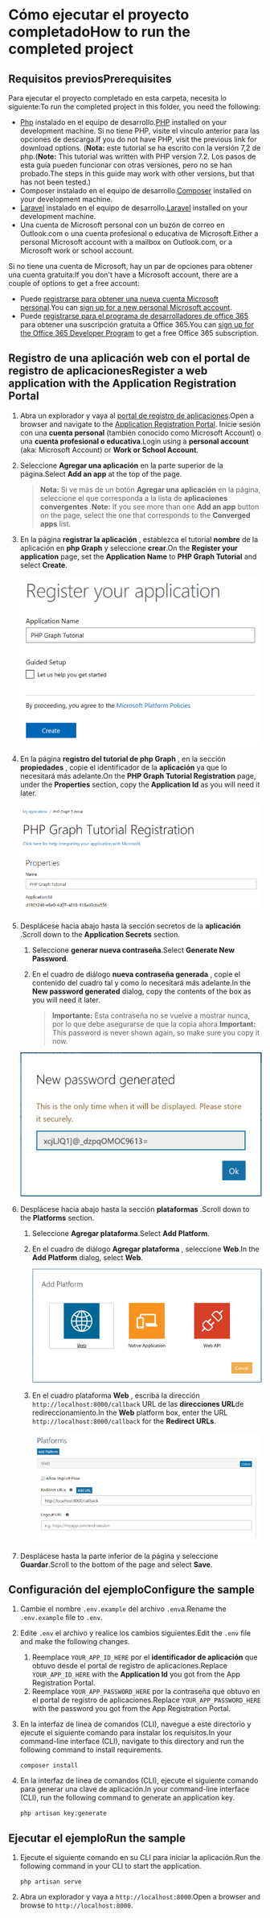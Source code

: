 # <a name="how-to-run-the-completed-project"></a><span data-ttu-id="df912-101">Cómo ejecutar el proyecto completado</span><span class="sxs-lookup"><span data-stu-id="df912-101">How to run the completed project</span></span>

## <a name="prerequisites"></a><span data-ttu-id="df912-102">Requisitos previos</span><span class="sxs-lookup"><span data-stu-id="df912-102">Prerequisites</span></span>

<span data-ttu-id="df912-103">Para ejecutar el proyecto completado en esta carpeta, necesita lo siguiente:</span><span class="sxs-lookup"><span data-stu-id="df912-103">To run the completed project in this folder, you need the following:</span></span>

- <span data-ttu-id="df912-104">[Php](http://php.net/downloads.php) instalado en el equipo de desarrollo.</span><span class="sxs-lookup"><span data-stu-id="df912-104">[PHP](http://php.net/downloads.php) installed on your development machine.</span></span> <span data-ttu-id="df912-105">Si no tiene PHP, visite el vínculo anterior para las opciones de descarga.</span><span class="sxs-lookup"><span data-stu-id="df912-105">If you do not have PHP, visit the previous link for download options.</span></span> <span data-ttu-id="df912-106">(**Nota:** este tutorial se ha escrito con la versión 7,2 de php.</span><span class="sxs-lookup"><span data-stu-id="df912-106">(**Note:** This tutorial was written with PHP version 7.2.</span></span> <span data-ttu-id="df912-107">Los pasos de esta guía pueden funcionar con otras versiones, pero no se han probado.</span><span class="sxs-lookup"><span data-stu-id="df912-107">The steps in this guide may work with other versions, but that has not been tested.)</span></span>
- <span data-ttu-id="df912-108">[](https://getcomposer.org/) Composer instalado en el equipo de desarrollo.</span><span class="sxs-lookup"><span data-stu-id="df912-108">[Composer](https://getcomposer.org/) installed on your development machine.</span></span>
- <span data-ttu-id="df912-109">[Laravel](https://laravel.com/) instalado en el equipo de desarrollo.</span><span class="sxs-lookup"><span data-stu-id="df912-109">[Laravel](https://laravel.com/) installed on your development machine.</span></span>
- <span data-ttu-id="df912-110">Una cuenta de Microsoft personal con un buzón de correo en Outlook.com o una cuenta profesional o educativa de Microsoft.</span><span class="sxs-lookup"><span data-stu-id="df912-110">Either a personal Microsoft account with a mailbox on Outlook.com, or a Microsoft work or school account.</span></span>

<span data-ttu-id="df912-111">Si no tiene una cuenta de Microsoft, hay un par de opciones para obtener una cuenta gratuita:</span><span class="sxs-lookup"><span data-stu-id="df912-111">If you don't have a Microsoft account, there are a couple of options to get a free account:</span></span>

- <span data-ttu-id="df912-112">Puede [registrarse para obtener una nueva cuenta Microsoft personal](https://signup.live.com/signup?wa=wsignin1.0&rpsnv=12&ct=1454618383&rver=6.4.6456.0&wp=MBI_SSL_SHARED&wreply=https://mail.live.com/default.aspx&id=64855&cbcxt=mai&bk=1454618383&uiflavor=web&uaid=b213a65b4fdc484382b6622b3ecaa547&mkt=E-US&lc=1033&lic=1).</span><span class="sxs-lookup"><span data-stu-id="df912-112">You can [sign up for a new personal Microsoft account](https://signup.live.com/signup?wa=wsignin1.0&rpsnv=12&ct=1454618383&rver=6.4.6456.0&wp=MBI_SSL_SHARED&wreply=https://mail.live.com/default.aspx&id=64855&cbcxt=mai&bk=1454618383&uiflavor=web&uaid=b213a65b4fdc484382b6622b3ecaa547&mkt=E-US&lc=1033&lic=1).</span></span>
- <span data-ttu-id="df912-113">Puede [registrarse para el programa de desarrolladores de office 365](https://developer.microsoft.com/office/dev-program) para obtener una suscripción gratuita a Office 365.</span><span class="sxs-lookup"><span data-stu-id="df912-113">You can [sign up for the Office 365 Developer Program](https://developer.microsoft.com/office/dev-program) to get a free Office 365 subscription.</span></span>

## <a name="register-a-web-application-with-the-application-registration-portal"></a><span data-ttu-id="df912-114">Registro de una aplicación web con el portal de registro de aplicaciones</span><span class="sxs-lookup"><span data-stu-id="df912-114">Register a web application with the Application Registration Portal</span></span>

1. <span data-ttu-id="df912-115">Abra un explorador y vaya al [portal de registro de aplicaciones](https://apps.dev.microsoft.com).</span><span class="sxs-lookup"><span data-stu-id="df912-115">Open a browser and navigate to the [Application Registration Portal](https://apps.dev.microsoft.com).</span></span> <span data-ttu-id="df912-116">Inicie sesión con una **cuenta personal** (también conocido como Microsoft Account) o una **cuenta profesional o educativa**.</span><span class="sxs-lookup"><span data-stu-id="df912-116">Login using a **personal account** (aka: Microsoft Account) or **Work or School Account**.</span></span>

1. <span data-ttu-id="df912-117">Seleccione **Agregar una aplicación** en la parte superior de la página.</span><span class="sxs-lookup"><span data-stu-id="df912-117">Select **Add an app** at the top of the page.</span></span>

    > <span data-ttu-id="df912-118">**Nota:** Si ve más de un botón **Agregar una aplicación** en la página, seleccione el que corresponda a la lista de **aplicaciones convergentes** .</span><span class="sxs-lookup"><span data-stu-id="df912-118">**Note:** If you see more than one **Add an app** button on the page, select the one that corresponds to the **Converged apps** list.</span></span>

1. <span data-ttu-id="df912-119">En la página **registrar la aplicación** , establezca el tutorial **nombre** de la aplicación en **php Graph** y seleccione **crear**.</span><span class="sxs-lookup"><span data-stu-id="df912-119">On the **Register your application** page, set the **Application Name** to **PHP Graph Tutorial** and select **Create**.</span></span>

    ![Captura de pantalla de la creación de una nueva aplicación en el sitio web del portal de registro de aplicaciones](/tutorial/images/arp-create-app-01.png)

1. <span data-ttu-id="df912-121">En la página **registro del tutorial de php Graph** , en la sección **propiedades** , copie el identificador de la **aplicación** ya que lo necesitará más adelante.</span><span class="sxs-lookup"><span data-stu-id="df912-121">On the **PHP Graph Tutorial Registration** page, under the **Properties** section, copy the **Application Id** as you will need it later.</span></span>

    ![Captura de pantalla del identificador de la aplicación recién creada](/tutorial/images/arp-create-app-02.png)

1. <span data-ttu-id="df912-123">Desplácese hacia abajo hasta la sección secretos de la **aplicación** .</span><span class="sxs-lookup"><span data-stu-id="df912-123">Scroll down to the **Application Secrets** section.</span></span>

    1. <span data-ttu-id="df912-124">Seleccione **generar nueva contraseña**.</span><span class="sxs-lookup"><span data-stu-id="df912-124">Select **Generate New Password**.</span></span>
    1. <span data-ttu-id="df912-125">En el cuadro de diálogo **nueva contraseña generada** , copie el contenido del cuadro tal y como lo necesitará más adelante.</span><span class="sxs-lookup"><span data-stu-id="df912-125">In the **New password generated** dialog, copy the contents of the box as you will need it later.</span></span>

        > <span data-ttu-id="df912-126">**Importante:** Esta contraseña no se vuelve a mostrar nunca, por lo que debe asegurarse de que la copia ahora.</span><span class="sxs-lookup"><span data-stu-id="df912-126">**Important:** This password is never shown again, so make sure you copy it now.</span></span>

    ![Captura de pantalla de la contraseña de la aplicación recién creada](/tutorial/images/arp-create-app-03.png)

1. <span data-ttu-id="df912-128">Desplácese hacia abajo hasta la sección **plataformas** .</span><span class="sxs-lookup"><span data-stu-id="df912-128">Scroll down to the **Platforms** section.</span></span>

    1. <span data-ttu-id="df912-129">Seleccione **Agregar plataforma**.</span><span class="sxs-lookup"><span data-stu-id="df912-129">Select **Add Platform**.</span></span>
    1. <span data-ttu-id="df912-130">En el cuadro de diálogo **Agregar plataforma** , seleccione **Web**.</span><span class="sxs-lookup"><span data-stu-id="df912-130">In the **Add Platform** dialog, select **Web**.</span></span>

        ![Captura de pantalla que crea una plataforma para la aplicación](/tutorial/images/arp-create-app-04.png)

    1. <span data-ttu-id="df912-132">En el cuadro plataforma **Web** , escriba la dirección `http://localhost:8000/callback` URL de las **direcciones URL**de redireccionamiento.</span><span class="sxs-lookup"><span data-stu-id="df912-132">In the **Web** platform box, enter the URL `http://localhost:8000/callback` for the **Redirect URLs**.</span></span>

        ![Captura de pantalla de la plataforma web recién agregada para la aplicación](/tutorial/images/arp-create-app-05.png)

1. <span data-ttu-id="df912-134">Desplácese hasta la parte inferior de la página y seleccione **Guardar**.</span><span class="sxs-lookup"><span data-stu-id="df912-134">Scroll to the bottom of the page and select **Save**.</span></span>

## <a name="configure-the-sample"></a><span data-ttu-id="df912-135">Configuración del ejemplo</span><span class="sxs-lookup"><span data-stu-id="df912-135">Configure the sample</span></span>

1. <span data-ttu-id="df912-136">Cambie el nombre `.env.example` del archivo `.env`a.</span><span class="sxs-lookup"><span data-stu-id="df912-136">Rename the `.env.example` file to `.env`.</span></span>
1. <span data-ttu-id="df912-137">Edite `.env` el archivo y realice los cambios siguientes.</span><span class="sxs-lookup"><span data-stu-id="df912-137">Edit the `.env` file and make the following changes.</span></span>
    1. <span data-ttu-id="df912-138">Reemplace `YOUR_APP_ID_HERE` por el **identificador de aplicación** que obtuvo desde el portal de registro de aplicaciones.</span><span class="sxs-lookup"><span data-stu-id="df912-138">Replace `YOUR_APP_ID_HERE` with the **Application Id** you got from the App Registration Portal.</span></span>
    1. <span data-ttu-id="df912-139">Reemplace `YOUR_APP_PASSWORD_HERE` por la contraseña que obtuvo en el portal de registro de aplicaciones.</span><span class="sxs-lookup"><span data-stu-id="df912-139">Replace `YOUR_APP_PASSWORD_HERE` with the password you got from the App Registration Portal.</span></span>
1. <span data-ttu-id="df912-140">En la interfaz de línea de comandos (CLI), navegue a este directorio y ejecute el siguiente comando para instalar los requisitos.</span><span class="sxs-lookup"><span data-stu-id="df912-140">In your command-line interface (CLI), navigate to this directory and run the following command to install requirements.</span></span>

    ```Shell
    composer install
    ```
1. <span data-ttu-id="df912-141">En la interfaz de línea de comandos (CLI), ejecute el siguiente comando para generar una clave de aplicación.</span><span class="sxs-lookup"><span data-stu-id="df912-141">In your command-line interface (CLI), run the following command to generate an application key.</span></span>

    ```Shell
    php artisan key:generate
    ```

## <a name="run-the-sample"></a><span data-ttu-id="df912-142">Ejecutar el ejemplo</span><span class="sxs-lookup"><span data-stu-id="df912-142">Run the sample</span></span>

1. <span data-ttu-id="df912-143">Ejecute el siguiente comando en su CLI para iniciar la aplicación.</span><span class="sxs-lookup"><span data-stu-id="df912-143">Run the following command in your CLI to start the application.</span></span>

    ```Shell
    php artisan serve
    ```

1. <span data-ttu-id="df912-144">Abra un explorador y vaya a `http://localhost:8000`.</span><span class="sxs-lookup"><span data-stu-id="df912-144">Open a browser and browse to `http://localhost:8000`.</span></span>